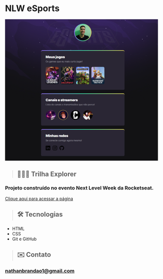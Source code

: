 # NLW eSports

![preview](./assets/preview.png)

>## 👨🏻‍💻 Trilha Explorer

### Projeto construído no evento Next Level Week da Rocketseat.

[Clique aqui para acessar a página](https://nathanmarques2001.github.io/NLW-Esports/)

>## 🛠 Tecnologias

- HTML
- CSS
- Git e GitHub

>## ✉️ Contato

### nathanbrandao1@gmail.com
